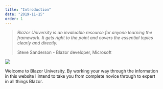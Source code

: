 ```yaml
---
title: "Introduction"
date: "2019-11-15"
order: 1
---
```


> _Blazor University is an invaluable resource for anyone learning the framework. It gets right to the point and covers the essential topics clearly and directly._
> 
> Steve Sanderson - Blazor developer, Microsoft  

![](images/blazor-university-logo-large.png)

Welcome to Blazor University. By working your way through the information in this website I intend to take you from complete novice through to expert in all things Blazor.

